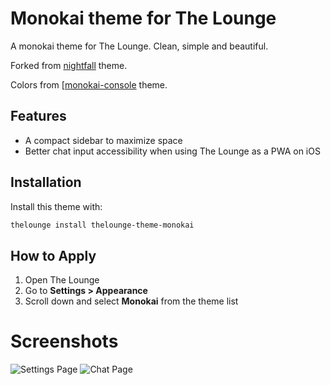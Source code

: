 # Monokai theme for The Lounge

A monokai theme for The Lounge. Clean, simple and beautiful.

Forked from [nightfall](https://www.npmjs.com/package/thelounge-theme-midnight) theme.

Colors from [[monokai-console](https://github.com/deejayy/thelounge-theme-monokai-console) theme.

## Features

- A compact sidebar to maximize space
- Better chat input accessibility when using The Lounge as a PWA on iOS

## Installation

Install this theme with:

```sh
thelounge install thelounge-theme-monokai
```

## How to Apply

1. Open The Lounge
2. Go to **Settings > Appearance**
3. Scroll down and select **Monokai** from the theme list


# Screenshots

![Settings Page](https://i.imgur.com/3QJqm9H.png "Settings Page")
![Chat Page](https://i.imgur.com/EZ4XqbE.png "Chat Page")

